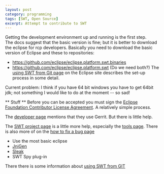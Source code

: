 ```yaml
---
layout: post
category: programming
tags: [SWT, Open Source]
excerpt: Attempt to contribute to SWT
---
```


Getting the development environment up and running is the first step.  
The docs suggest that the basic version is fine; but it is better to download the eclipse for rcp developers.
Basically you need to download the basic version of Eclipse and these to repositories:

 - https://github.com/eclipse/eclipse.platform.swt.binaries
 - https://github.com/eclipse/eclipse.platform.swt
(Do we need both?)
The [using SWT from Git page](https://www.eclipse.org/swt/git.php) on the Eclipse site describes the set-up process in some detail.

Current problem: I think if you have 64 bit windows you have to get 64bit jdk; not something I would like to do at the moment -- so sad!

** Stuff **
Before you can be accepted you must sign the [Eclipse Foundation Contributor License Agreement](http://www.eclipse.org/legal/CLA.php).  A relatively simple process.



The [developer page](https://projects.eclipse.org/projects/eclipse.platform.swt/developer) mentions that they use Gerrit.  But there is little help.  

The [SWT project page](https://www.eclipse.org/swt/) is a little more help, especially the [tools page](https://www.eclipse.org/swt/tools.php).  There is also more of on the [how to fix a bug page](https://www.eclipse.org/swt/fixbugs.php)
 - Use the most basic eclipse
 - [JniGen](https://www.eclipse.org/swt/jnigen.php)
 - [Sleak](http://www.eclipse.org/articles/swt-design-2/sleak.htm)
 - SWT Spy plug-in

There there is some information about [using SWT from GIT](https://www.eclipse.org/swt/git.php) 